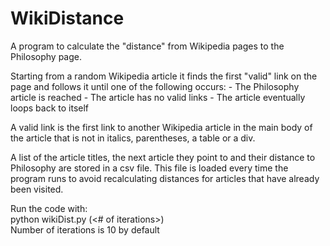 WikiDistance
============

A program to calculate the "distance" from Wikipedia pages to the Philosophy page.

Starting from a random Wikipedia article it finds the first "valid" link on the
page and follows it until one of the following occurs:
    - The Philosophy article is reached
    - The article has no valid links
    - The article eventually loops back to itself
    
A valid link is the first link to another Wikipedia article in the main body of
the article that is not in italics, parentheses, a table or a div.

A list of the article titles, the next article they point to and their distance
to Philosophy are stored in a csv file. This file is loaded every time the
program runs to avoid recalculating distances for articles that have already
been visited.

Run the code with: <br>
python wikiDist.py (<# of iterations>) <br>
Number of iterations is 10 by default